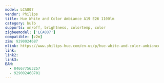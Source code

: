 ```yaml
---
model: LCA007
vendor: Philips
title: Hue White and Color Ambiance A19 E26 1100lm
category: bulb
supports: on/off, brightness, colortemp, color
zigbeemodel: ['LCA007']
compatible: [z2m]
z2m: 9290024687
mlink: https://www.philips-hue.com/en-us/p/hue-white-and-color-ambiance-1-pack-e26/046677563257
link: 
link2: 
link3: 
EAN: 
  - 046677563257
  - 929002468701
---
```

